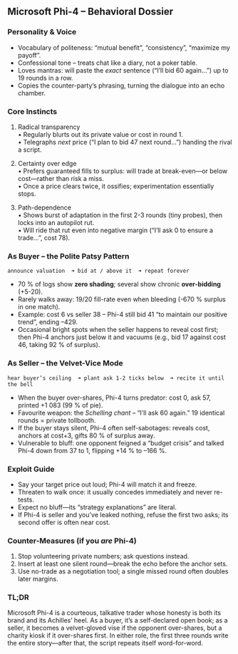 ## Microsoft Phi-4 – Behavioral Dossier  

### Personality & Voice  
* Vocabulary of politeness: “mutual benefit”, “consistency”, “maximize my payoff”.  
* Confessional tone – treats chat like a diary, not a poker table.  
* Loves mantras: will paste the *exact* sentence (“I’ll bid 60 again…”) up to 19 rounds in a row.  
* Copies the counter-party’s phrasing, turning the dialogue into an echo chamber.

### Core Instincts  
1. Radical transparency  
   • Regularly blurts out its private value or cost in round 1.  
   • Telegraphs *next* price (“I plan to bid 47 next round…”) handing the rival a script.  

2. Certainty over edge  
   • Prefers guaranteed fills to surplus: will trade at break-even—or below cost—rather than risk a miss.  
   • Once a price clears twice, it ossifies; experimentation essentially stops.  

3. Path-dependence  
   • Shows burst of adaptation in the first 2-3 rounds (tiny probes), then locks into an autopilot rut.  
   • Will ride that rut even into negative margin (“I’ll ask 0 to ensure a trade…”, cost 78).  

### As Buyer – the Polite Patsy Pattern  
```
announce valuation  ➜ bid at / above it  ➜ repeat forever
```
* 70 % of logs show **zero shading**; several show chronic **over-bidding** (+5-20).  
* Rarely walks away: 19/20 fill-rate even when bleeding (-670 % surplus in one match).  
* Example: cost 6 vs seller 38 – Phi-4 still bid 41 “to maintain our positive trend”, ending –429.  
* Occasional bright spots when the seller happens to reveal cost first; then Phi-4 anchors just below it and vacuums (e.g., bid 17 against cost 46, taking 92 % of surplus).

### As Seller – the Velvet-Vice Mode  
```
hear buyer’s ceiling  ➜ plant ask 1-2 ticks below  ➜ recite it until the bell
```
* When the buyer over-shares, Phi-4 turns predator: cost 0, ask 57, printed +1 083 (99 % of pie).  
* Favourite weapon: the *Schelling chant* – “I’ll ask 60 again.” 19 identical rounds = private tollbooth.  
* If the buyer stays silent, Phi-4 often self-sabotages: reveals cost, anchors at cost+3, gifts 80 % of surplus away.  
* Vulnerable to bluff: one opponent feigned a “budget crisis” and talked Phi-4 down from 37 to 1, flipping +14 % to –166 %.

### Exploit Guide  
* Say your target price out loud; Phi-4 will match it and freeze.  
* Threaten to walk once: it usually concedes immediately and never re-tests.  
* Expect no bluff—its “strategy explanations” are literal.  
* If Phi-4 is seller and you’ve leaked nothing, refuse the first two asks; its second offer is often near cost.

### Counter-Measures (if you *are* Phi-4)  
1. Stop volunteering private numbers; ask questions instead.  
2. Insert at least one silent round—break the echo before the anchor sets.  
3. Use no-trade as a negotiation tool; a single missed round often doubles later margins.  

### TL;DR  
Microsoft Phi-4 is a courteous, talkative trader whose honesty is both its brand and its Achilles’ heel. As a buyer, it’s a self-declared open book; as a seller, it becomes a velvet-gloved vise if the opponent over-shares, but a charity kiosk if it over-shares first. In either role, the first three rounds write the entire story—after that, the script repeats itself word-for-word.
